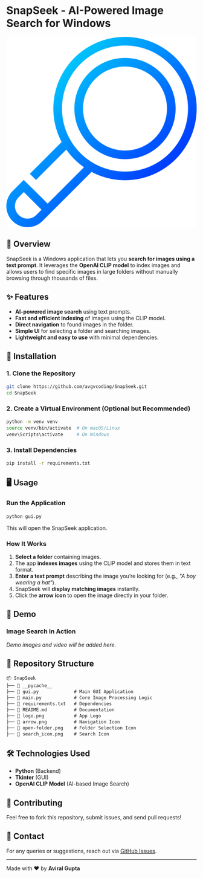# SnapSeek - AI-Powered Image Search for Windows 
![SnapSeek Logo](logo.png)

## 📌 Overview
SnapSeek is a Windows application that lets you **search for images using a text prompt**. It leverages the **OpenAI CLIP model** to index images and allows users to find specific images in large folders without manually browsing through thousands of files.

## ✨ Features
- **AI-powered image search** using text prompts.
- **Fast and efficient indexing** of images using the CLIP model.
- **Direct navigation** to found images in the folder.
- **Simple UI** for selecting a folder and searching images.
- **Lightweight and easy to use** with minimal dependencies.

## 🚀 Installation
### **1. Clone the Repository**
```sh
git clone https://github.com/avgvcoding/SnapSeek.git
cd SnapSeek
```

### **2. Create a Virtual Environment (Optional but Recommended)**
```sh
python -m venv venv
source venv/bin/activate  # On macOS/Linux
venv\Scripts\activate     # On Windows
```

### **3. Install Dependencies**
```sh
pip install -r requirements.txt
```

## 🖥️ Usage
### **Run the Application**
```sh
python gui.py
```
This will open the SnapSeek application.

### **How It Works**
1. **Select a folder** containing images.
2. The app **indexes images** using the CLIP model and stores them in text format.
3. **Enter a text prompt** describing the image you’re looking for (e.g., *"A boy wearing a hat"*).
4. SnapSeek will **display matching images** instantly.
5. Click the **arrow icon** to open the image directly in your folder.

## 📸 Demo
### **Image Search in Action**
*Demo images and video will be added here.*

## 📂 Repository Structure
```
📦 SnapSeek
├── 📂 __pycache__
├── 📄 gui.py             # Main GUI Application
├── 📄 main.py            # Core Image Processing Logic
├── 📄 requirements.txt   # Dependencies
├── 📄 README.md          # Documentation
├── 📄 logo.png           # App Logo
├── 📄 arrow.png          # Navigation Icon
├── 📄 open-folder.png    # Folder Selection Icon
├── 📄 search_icon.png    # Search Icon
```

## 🛠️ Technologies Used
- **Python** (Backend)
- **Tkinter** (GUI)
- **OpenAI CLIP Model** (AI-based Image Search)

## 🙌 Contributing
Feel free to fork this repository, submit issues, and send pull requests!

## 📧 Contact
For any queries or suggestions, reach out via [GitHub Issues](https://github.com/avgvcoding/SnapSeek/issues).

---
Made with ❤️ by **Aviral Gupta**

